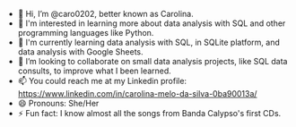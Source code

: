 - 👋 Hi, I’m @caro0202, better known as Carolina.
- 👀 I'm interested in learning more about data analysis with SQL and other programming languages ​​like Python.
- 🌱 I'm currently learning data analysis with SQL, in SQLite platform, and data analysis with Google Sheets.
- 💞️ I’m looking to collaborate on small data analysis projects, like SQL data consults, to improve what I been learned.
- 📫 You could reach me at my Linkedin profile: https://www.linkedin.com/in/carolina-melo-da-silva-0ba90013a/
- 😄 Pronouns: She/Her
- ⚡ Fun fact: I know almost all the songs from Banda Calypso's first CDs.

<!---
caro0202/caro0202 is a ✨ special ✨ repository because its `README.md` (this file) appears on your GitHub profile.
You can click the Preview link to take a look at your changes.
--->
